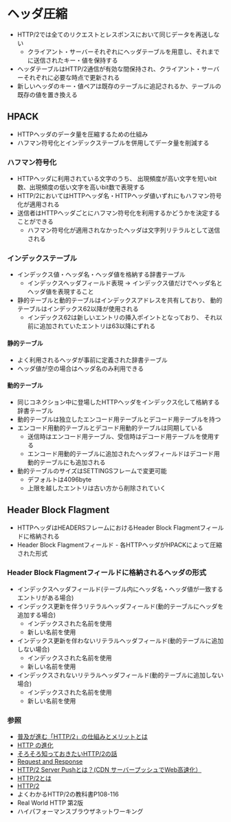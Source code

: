 # ヘッダ圧縮
- HTTP/2では全てのリクエストとレスポンスにおいて同じデータを再送しない
  - クライアント・サーバーそれぞれにヘッダテーブルを用意し、それまでに送信されたキー・値を保持する
- ヘッダテーブルはHTTP/2通信が有効な間保持され、クライアント・サーバーそれぞれに必要な時点で更新される
- 新しいヘッダのキー・値ペアは既存のテーブルに追記されるか、テーブルの既存の値を置き換える

## HPACK
- HTTPヘッダのデータ量を圧縮するための仕組み
- ハフマン符号化とインデックステーブルを併用してデータ量を削減する

### ハフマン符号化
- HTTPヘッダに利用されている文字のうち、
  出現頻度が高い文字を短いbit数、出現頻度の低い文字を高いbit数で表現する
- HTTP/2においてはHTTPヘッダ名・HTTPヘッダ値いずれにもハフマン符号化が適用される
- 送信者はHTTPヘッダごとにハフマン符号化を利用するかどうかを決定することができる
  - ハフマン符号化が適用されなかったヘッダは文字列リテラルとして送信される

### インデックステーブル
- インデックス値・ヘッダ名・ヘッダ値を格納する辞書テーブル
  - インデックスヘッダフィールド表現 -> インデックス値だけでヘッダ名とヘッダ値を表現すること
- 静的テーブルと動的テーブルはインデックスアドレスを共有しており、
  動的テーブルはインデックス62以降が使用される
  - インデックス62は新しいエントリの挿入ポイントとなっており、
    それ以前に追加されていたエントリは63以降にずれる

#### 静的テーブル
- よく利用されるヘッダが事前に定義された辞書テーブル
- ヘッダ値が空の場合はヘッダ名のみ利用できる

#### 動的テーブル
- 同じコネクション中に登場したHTTPヘッダをインデックス化して格納する辞書テーブル
- 動的テーブルは独立したエンコード用テーブルとデコード用テーブルを持つ
- エンコード用動的テーブルとデコード用動的テーブルは同期している
  - 送信時はエンコード用テーブル、受信時はデコード用テーブルを使用する
  - エンコード用動的テーブルに追加されたヘッダフィールドはデコード用動的テーブルにも追加される
- 動的テーブルのサイズはSETTINGSフレームで変更可能
  - デフォルトは4096byte
  - 上限を越したエントリは古い方から削除されていく

## Header Block Flagment
- HTTPヘッダはHEADERSフレームにおけるHeader Block Flagmentフィールドに格納される
- Header Block Flagmentフィールド - 各HTTPヘッダがHPACKによって圧縮された形式

### Header Block Flagmentフィールドに格納されるヘッダの形式
- インデックスヘッダフィールド(テーブル内にヘッダ名・ヘッダ値が一致するエントリがある場合)
- インデックス更新を伴うリテラルヘッダフィールド(動的テーブルにヘッダを追加する場合)
  - インデックスされた名前を使用
  - 新しい名前を使用
- インデックス更新を伴わないリテラルヘッダフィールド(動的テーブルに追加しない場合)
  - インデックスされた名前を使用
  - 新しい名前を使用
- インデックスされないリテラルヘッダフィールド(動的テーブルに追加しない場合)
  - インデックスされた名前を使用
  - 新しい名前を使用

### 参照
- [普及が進む「HTTP/2」の仕組みとメリットとは](https://knowledge.sakura.ad.jp/7734/)
- [HTTP の進化](https://developer.mozilla.org/ja/docs/Web/HTTP/Basics_of_HTTP/Evolution_of_HTTP)
- [そろそろ知っておきたいHTTP/2の話](https://qiita.com/mogamin3/items/7698ee3336c70a482843)
- [Request and Response](https://youtu.be/0cmXVXMdbs8)
- [HTTP/2 Server Pushとは？(CDN サーバープッシュでWeb高速化）](https://blog.redbox.ne.jp/http2-server-push-cdn.html)
- [HTTP/2とは](https://www.nic.ad.jp/ja/newsletter/No68/0800.html)
- [HTTP/2](https://hpbn.co/http2/#binary-framing-layer)
- よくわかるHTTP/2の教科書P108-116
- Real World HTTP 第2版
- ハイパフォーマンスブラウザネットワーキング

